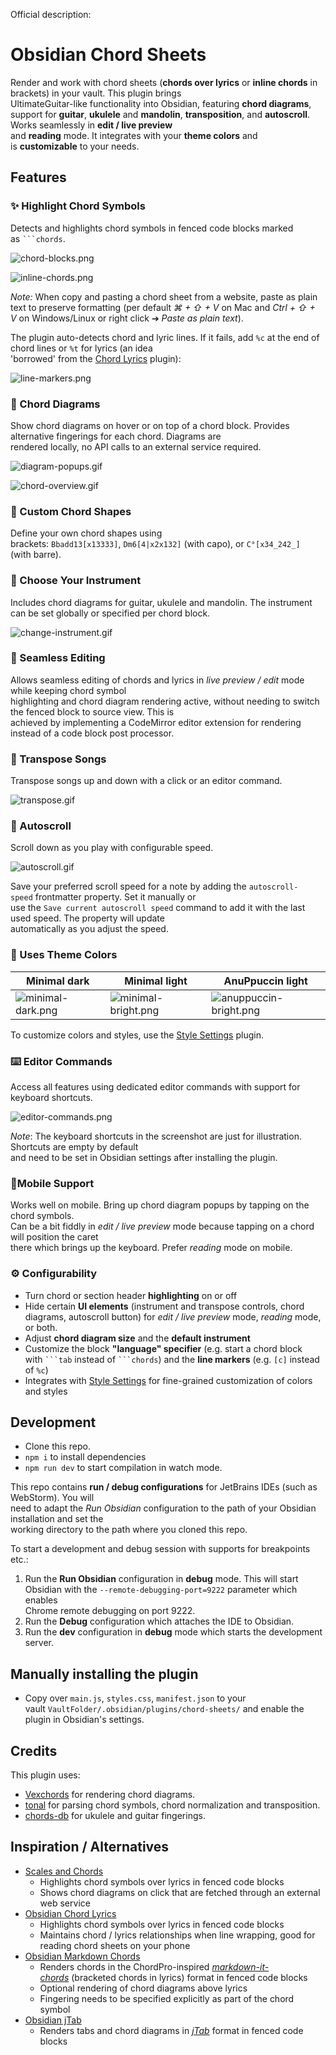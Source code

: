



Official description:
# Obsidian Chord Sheets

Render and work with chord sheets (**chords over lyrics** or **inline chords** in brackets) in your vault. This plugin brings  
UltimateGuitar-like functionality into Obsidian, featuring **chord diagrams**,  
support for **guitar**, **ukulele** and **mandolin**, **transposition**, and **autoscroll**. Works seamlessly in **edit / live preview**  
and **reading** mode. It integrates with your **theme colors** and is **customizable** to your needs.

## Features

### ✨ Highlight Chord Symbols

Detects and highlights chord symbols in fenced code blocks marked as ` ```chords `.

![chord-blocks.png](https://raw.githubusercontent.com/olvidalo/obsidian-chord-sheets/HEAD/docs/chord-blocks.png)

![inline-chords.png](https://raw.githubusercontent.com/olvidalo/obsidian-chord-sheets/HEAD/docs/inline-chords.png)

_Note:_ When copy and pasting a chord sheet from a website, paste as plain text to preserve formatting (per default _⌘ + ⇧ + V_ on Mac and _Ctrl + ⇧ + V_ on Windows/Linux or right click ➔ _Paste as plain text_).

The plugin auto-detects chord and lyric lines. If it fails, add `%c` at the end of chord lines or `%t` for lyrics (an idea  
'borrowed' from the [Chord Lyrics](https://github.com/nevernotmove/obsidian-chordlyrics) plugin):

![line-markers.png](https://raw.githubusercontent.com/olvidalo/obsidian-chord-sheets/HEAD/docs/line-markers.png)

### 🎼 Chord Diagrams

Show chord diagrams on hover or on top of a chord block. Provides alternative fingerings for each chord. Diagrams are  
rendered locally, no API calls to an external service required.

![diagram-popups.gif](https://raw.githubusercontent.com/olvidalo/obsidian-chord-sheets/HEAD/docs/diagram-popups.gif)

![chord-overview.gif](https://raw.githubusercontent.com/olvidalo/obsidian-chord-sheets/HEAD/docs/chord-overview.gif)

### 🔨 Custom Chord Shapes

Define your own chord shapes using brackets: `Bbadd13[x13333]`, `Dm6[4|x2x132]` (with capo), or `C°[x34_242_]`  
(with barre).

### 🎸 Choose Your Instrument

Includes chord diagrams for guitar, ukulele and mandolin. The instrument can be set globally or specified per chord block.

![change-instrument.gif](https://raw.githubusercontent.com/olvidalo/obsidian-chord-sheets/HEAD/docs/change-instrument.gif)

### 📝 Seamless Editing

Allows seamless editing of chords and lyrics in _live preview / edit_ mode while keeping chord symbol  
highlighting and chord diagram rendering active, without needing to switch the fenced block to source view. This is  
achieved by implementing a CodeMirror editor extension for rendering instead of a code block post processor.

### 🔄 Transpose Songs

Transpose songs up and down with a click or an editor command.

![transpose.gif](https://raw.githubusercontent.com/olvidalo/obsidian-chord-sheets/HEAD/docs/transpose.gif)

### 📜 Autoscroll

Scroll down as you play with configurable speed.

![autoscroll.gif](https://raw.githubusercontent.com/olvidalo/obsidian-chord-sheets/HEAD/docs/autoscroll.gif)

Save your preferred scroll speed for a note by adding the `autoscroll-speed` frontmatter property. Set it manually or  
use the `Save current autoscroll speed` command to add it with the last used speed. The property will update  
automatically as you adjust the speed.

### 🌈 Uses Theme Colors

|Minimal dark|Minimal light|AnuPpuccin light|
|---|---|---|
|![minimal-dark.png](https://raw.githubusercontent.com/olvidalo/obsidian-chord-sheets/HEAD/docs/minimal-dark.png)|![minimal-bright.png](https://raw.githubusercontent.com/olvidalo/obsidian-chord-sheets/HEAD/docs/minimal-bright.png)|![anuppuccin-bright.png](https://raw.githubusercontent.com/olvidalo/obsidian-chord-sheets/HEAD/docs/anuppuccin-bright.png)|

To customize colors and styles, use the [Style Settings](https://github.com/mgmeyers/obsidian-style-settings) plugin.

### ⌨️ Editor Commands

Access all features using dedicated editor commands with support for keyboard shortcuts.

![editor-commands.png](https://raw.githubusercontent.com/olvidalo/obsidian-chord-sheets/HEAD/docs/editor-commands.png)

_Note_: The keyboard shortcuts in the screenshot are just for illustration. Shortcuts are empty by default  
and need to be set in Obsidian settings after installing the plugin.

### 📱Mobile Support

Works well on mobile. Bring up chord diagram popups by tapping on the chord symbols.  
Can be a bit fiddly in _edit / live preview_ mode because tapping on a chord will position the caret  
there which brings up the keyboard. Prefer _reading_ mode on mobile.

### ⚙️ Configurability

- Turn chord or section header **highlighting** on or off
- Hide certain **UI elements** (instrument and transpose controls, chord diagrams, autoscroll button) for _edit / live preview_ mode, _reading_ mode, or both.
- Adjust **chord diagram size** and the **default instrument**
- Customize the block **"language" specifier** (e.g. start a chord block with ` ```tab ` instead of ` ```chords `) and the **line markers** (e.g. `[c]` instead of `%c`)
- Integrates with [Style Settings](https://github.com/mgmeyers/obsidian-style-settings) for fine-grained customization of colors and styles

## Development

- Clone this repo.
- `npm i` to install dependencies
- `npm run dev` to start compilation in watch mode.

This repo contains **run / debug configurations** for JetBrains IDEs (such as WebStorm). You will  
need to adapt the _Run Obsidian_ configuration to the path of your Obsidian installation and set the  
working directory to the path where you cloned this repo.

To start a development and debug session with supports for breakpoints etc.:

1. Run the **Run Obsidian** configuration in **debug** mode. This will start Obsidian with the `--remote-debugging-port=9222` parameter which enables  
    Chrome remote debugging on port 9222.
2. Run the **Debug** configuration which attaches the IDE to Obsidian.
3. Run the **dev** configuration in **debug** mode which starts the development server.

## Manually installing the plugin

- Copy over `main.js`, `styles.css`, `manifest.json` to your vault `VaultFolder/.obsidian/plugins/chord-sheets/` and enable the plugin in Obsidian's settings.

## Credits

This plugin uses:

- [Vexchords](https://github.com/0xfe/vexchords) for rendering chord diagrams.
- [tonal](https://github.com/tonaljs/tonal) for parsing chord symbols, chord normalization and transposition.
- [chords-db](https://github.com/tombatossals/chords-db) for ukulele and guitar fingerings.

## Inspiration / Alternatives

- [Scales and Chords](https://github.com/egradman/scales-chords#readme)
    - Highlights chord symbols over lyrics in fenced code blocks
    - Shows chord diagrams on click that are fetched through an external web service
- [Obsidian Chord Lyrics](https://github.com/nevernotmove/obsidian-chordlyrics#readme)
    - Highlights chord symbols over lyrics in fenced code blocks
    - Maintains chord / lyrics relationships when line wrapping, good for reading chord sheets on your phone
- [Obsidian Markdown Chords](https://github.com/dnotes/obsidian-markdown-chords)
    - Renders chords in the ChordPro-inspired [_markdown-it-chords_](https://dnotes.github.io/markdown-it-chords/) (bracketed chords in lyrics) format in fenced code blocks
    - Optional rendering of chord diagrams above lyrics
    - Fingering needs to be specified explicitly as part of the chord symbol
- [Obsidian jTab](https://github.com/davfive/obsidian-jtab)
    - Renders tabs and chord diagrams in [_jTab_](https://jtab.tardate.com/) format in fenced code blocks